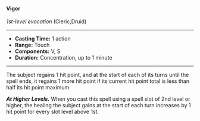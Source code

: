 #### Vigor
*1st-level evocation* (Cleric,Druid)
___
- **Casting Time:** 1 action
- **Range:** Touch
- **Components:** V, S
- **Duration:** Concentration, up to 1 minute
---
The subject regains 1 hit point, and at the start of
each of its turns until the spell ends, it regains 1
more hit point if its current hit point total is less
than half its hit point maximum.

***At Higher Levels.***  When you cast this spell using
a spell slot of 2nd level or higher, the healing the
subject gains at the start of each turn increases by 1
hit point for every slot level above 1st.
